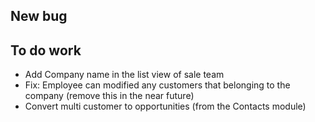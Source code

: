 ## New bug

## To do work 
- Add Company name in the list view of sale team
- Fix: Employee can modified any customers that belonging to the company (remove this in the near future) 
- Convert multi customer to opportunities (from the Contacts module)
